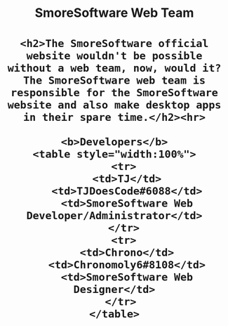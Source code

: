 <html>
  <div align="center">
    <h1>SmoreSoftware Web Team<h1>

    <h2>The SmoreSoftware official website wouldn't be possible without a web team, now, would it? The SmoreSoftware web team is responsible for the SmoreSoftware website and also make desktop apps in their spare time.</h2><hr>

    <b>Developers</b>
    <table style="width:100%">
       <tr>
        <td>TJ</td>
        <td>TJDoesCode#6088</td>
        <td>SmoreSoftware Web Developer/Administrator</td>
       </tr>
       <tr>
        <td>Chrono</td>
        <td>Chronomoly6#8108</td>
        <td>SmoreSoftware Web Designer</td>
      </tr>
    </table>
  </div>
</html>

